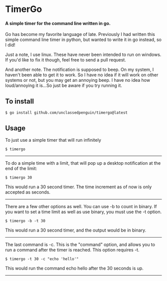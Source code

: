 # TimerGo

#### A simple timer for the command line written in go.

Go has become my favorite language of late. Previously I had written this simple command line timer in python, but wanted to write it in go instead, so I did!

Just a note, I use linux. These have never been intended to run on windows. If you'd like to fix it though, feel free to send a pull request. 

And another note. The notification is supposed to beep. On my system, I haven't been able to get it to work. So I have no idea if it will work on other systems or not, but you may get an annoying beep. I have no idea how loud/annoying it is...So just be aware if you try running it. 

## To install

```shell
$ go install github.com/unclassedpenguin/timergo@latest
```


## Usage
To just use a simple timer that will run infinitely

```shell
$ timergo
```

---

To do a simple time with a limit, that will pop up a desktop notification at the end of the limit:

```shell
$ timergo 30
```

This would run a 30 second timer. The time increment as of now is only accepted as seconds. 

---

There are a few other options as well. You can use -b to count in binary. If you want to set a time limit as well
as use binary, you must use the -t option.

```shell
$ timergo -b -t 30
```

This would run a 30 second timer, and the output would be in binary. 

---

The last command is -c. This is the "command" option, and allows you to run a command after the timer is reached. This option requires -t.

```shell
$ timergo -t 30 -c "echo 'hello'"
```

This would run the command echo hello after the 30 seconds is up.

---
